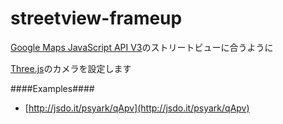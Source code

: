 streetview-frameup
=========

[Google Maps JavaScript API V3](https://developers.google.com/maps/documentation/javascript/)のストリートビューに合うように

[Three.js](https://github.com/mrdoob/three.js)のカメラを設定します

####Examples####
- [http://jsdo.it/psyark/qApv](http://jsdo.it/psyark/qApv)
